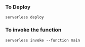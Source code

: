 ### To Deploy

`serverless deploy`

### To invoke the function 

`serverless invoke --function main`
